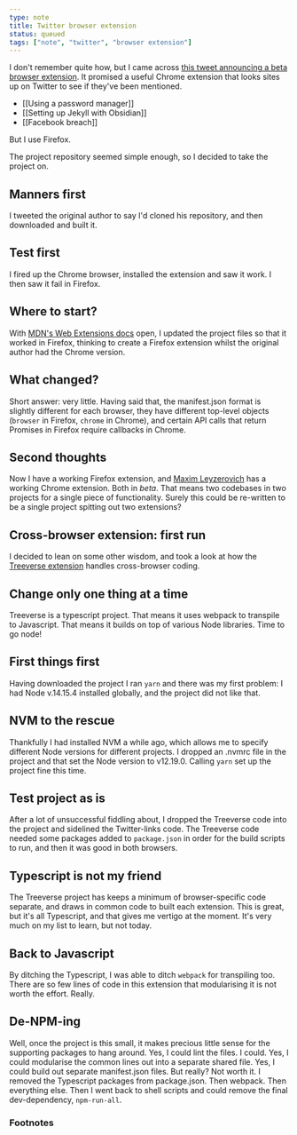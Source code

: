 ```yaml
---
type: note
title: Twitter browser extension
status: queued
tags: ["note", "twitter", "browser extension"]
---
```


I don't remember quite how, but I came across [this tweet announcing a beta browser extension](https://twitter.com/round/status/1138244047540228100). It promised a useful Chrome extension that looks sites up on Twitter to see if they've been mentioned.

- [[Using a password manager]]
- [[Setting up Jekyll with Obsidian]]
- [[Facebook breach]]

But I use Firefox.

The project repository seemed simple enough, so I decided to take the project on.

## Manners first
I tweeted the original author to say I'd cloned his repository, and then downloaded and built it.

## Test first
I fired up the Chrome browser, installed the extension and saw it work. I then saw it fail in Firefox.

## Where to start?
With [MDN's Web Extensions docs](https://developer.mozilla.org/en-US/docs/Mozilla/Add-ons/WebExtensions) open, I updated the project files so that it worked in Firefox, thinking to create a Firefox extension whilst the original author had the Chrome version.

## What changed?
Short answer: very little. Having said that, the manifest.json format is slightly different for each browser, they have different top-level objects (`browser` in Firefox, `chrome` in Chrome), and certain API calls that return Promises in Firefox require callbacks in Chrome.

## Second thoughts
Now I have a working Firefox extension, and [Maxim Leyzerovich](https://twitter.com/round) has a working Chrome extension. Both in *beta*. That means two codebases in two projects for a single piece of functionality. Surely this could be re-written to be a single project spitting out two extensions?

## Cross-browser extension: first run
I decided to lean on some other wisdom, and took a look at how the [Treeverse extension](https://github.com/houshuang/Treeverse) handles cross-browser coding.

## Change only one thing at a time
Treeverse is a typescript project. That means it uses webpack to transpile to Javascript. That means it builds on top of various Node libraries. Time to go node!

## First things first
Having downloaded the project I ran `yarn` and there was my first problem: I had Node v.14.15.4 installed globally, and the project did not like that.

## NVM to the rescue
Thankfully I had installed NVM a while ago, which allows me to specify different Node versions for different projects. I dropped an .nvmrc file in the project and that set the Node version to v12.19.0. Calling `yarn` set up the project fine this time.

## Test project as is
After a lot of unsuccessful fiddling about, I dropped the Treeverse code into the project and sidelined the Twitter-links code. The Treeverse code needed some packages added to `package.json` in order for the build scripts to run, and then it was good in both browsers.

## Typescript is not my friend
The Treeverse project has keeps a minimum of browser-specific code separate, and draws in common code to built each extension. This is great, but it's all Typescript, and that gives me vertigo at the moment. It's very much on my list to learn, but not today.

## Back to Javascript
By ditching the Typescript, I was able to ditch `webpack` for transpiling too. There are so few lines of code in this extension that modularising it is not worth the effort. Really.

## De-NPM-ing
Well, once the project is this small, it makes precious little sense for the supporting packages to hang around. Yes, I could lint the files. I could. Yes, I could modularise the common lines out into a separate shared file. Yes, I could build out separate manifest.json files. But really? Not worth it.
I removed the Typescript packages from package.json. Then webpack. Then everything else. Then I went back to shell scripts and could remove the final dev-dependency, `npm-run-all`.


### Footnotes

